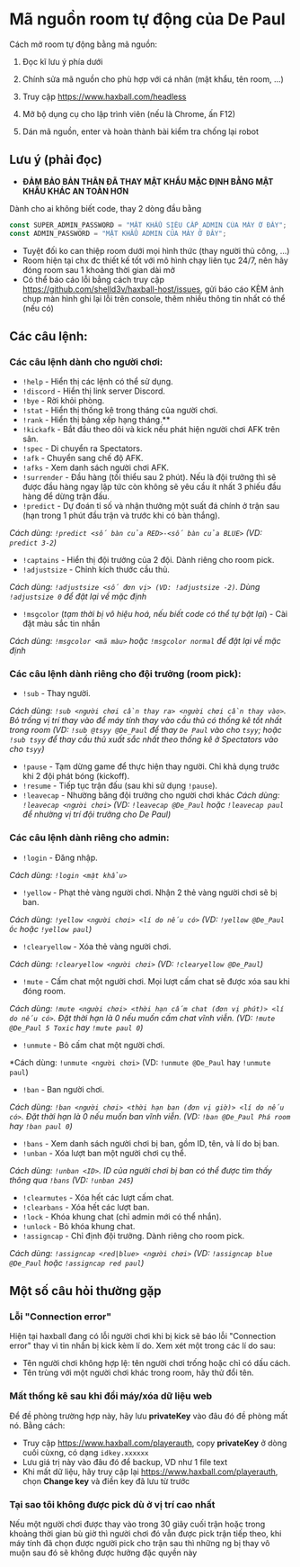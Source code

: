 # Mã nguồn room tự động của De Paul

Cách mở room tự động bằng mã nguồn:
1. Đọc kĩ lưu ý phía dưới

2. Chính sửa mã nguồn cho phù hợp với cá nhân (mật khẩu, tên room, ...)
3. Truy cập https://www.haxball.com/headless
4. Mở bộ dụng cụ cho lập trình viên (nếu là Chrome, ấn F12)
5. Dán mã nguồn, enter và hoàn thành bài kiểm tra chống lại robot

## Lưu ý (phải đọc)
- **ĐẢM BẢO BẢN THÂN ĐÃ THAY MẬT KHẨU MẶC ĐỊNH BẰNG MẬT KHẨU KHÁC AN TOÀN HƠN**

Dành cho ai không biết code, thay 2 dòng đầu bằng
```javascript
const SUPER_ADMIN_PASSWORD = "MẬT KHẨU SIÊU CẤP ADMIN CỦA MÀY Ở ĐÂY";
const ADMIN_PASSWORD = "MẬT KHẨU ADMIN CỦA MÀY Ở ĐÂY";
```

- Tuyệt đối ko can thiệp room dưới mọi hình thức (thay người thủ công, ...)
- Room hiện tại chx đc thiết kế tốt với mô hình chạy liên tục 24/7, nên hãy đóng room sau 1 khoảng thời gian dài mở
- Có thể báo cáo lỗi bẳng cách truy cập https://github.com/shelld3v/haxball-host/issues, gửi báo cáo KÈM ảnh chụp màn hình ghi lại lỗi trên console, thêm nhiều thông tin nhất có thể (nếu có)

## Các câu lệnh:

### Các câu lệnh dành cho người chơi:

- `!help` - Hiển thị các lệnh có thể sử dụng.
- `!discord` - Hiển thị link server Discord.
- `!bye` - Rời khỏi phòng.
- `!stat` - Hiển thị thống kê trong tháng của người chơi.
- `!rank` - Hiển thị bảng xếp hạng tháng.**
- `!kickafk` - Bắt đầu theo dõi và kick nếu phát hiện người chơi AFK trên sân.
- `!spec` - Di chuyển ra Spectators.
- `!afk` - Chuyển sang chế độ AFK.
- `!afks` - Xem danh sách người chơi AFK.
- `!surrender` - Đầu hàng (tối thiểu sau 2 phút). Nếu là đội trưởng thì sẽ được đầu hàng ngay lập tức còn không sẽ yêu cầu ít nhất 3 phiếu đầu hàng để dừng trận đấu.
- `!predict` - Dự đoán tỉ số và nhận thưởng một suất đá chính ở trận sau (hạn trong 1 phút đầu trận và trước khi có bàn thắng).
  
*Cách dùng: `!predict <số bàn của RED>-<số bàn của BLUE>` (VD: `predict 3-2`)*
- `!captains` - Hiển thị đội trưởng của 2 đội. Dành riêng cho room pick.
- `!adjustsize` - Chỉnh kích thước cầu thủ.
  
*Cách dùng: `!adjustsize <số đơn vị> (VD: !adjustsize -2)`. Dùng `!adjustsize 0` để đặt lại về mặc định*
- `!msgcolor` (*tạm thời bị vô hiệu hoá, nếu biết code có thể tự bật lại*) - Cài đặt màu sắc tin nhắn
  
*Cách dùng: `!msgcolor <mã màu>` hoặc `!msgcolor normal` để đặt lại về mặc định*

### Các câu lệnh dành riêng cho đội trưởng (room pick):
- `!sub` - Thay người.
  
*Cách dùng: `!sub <người chơi cần thay ra> <người chơi cần thay vào>`. Bỏ trống vị trí thay vào để máy tính thay vào cầu thủ có thống kê tốt nhất trong room (VD: `!sub @tsyy @De_Paul` để thay `De Paul` vào cho `tsyy`; hoặc `!sub tsyy` để thay cầu thủ xuất sắc nhất theo thống kê ở Spectators vào cho `tsyy`)*
- `!pause` - Tạm dừng game để thực hiện thay người. Chỉ khả dụng trước khi 2 đội phát bóng (kickoff).
- `!resume` - Tiếp tục trận đấu (sau khi sử dụng `!pause`).
- `!leavecap` - Nhường băng đội trưởng cho người chơi khác
*Cách dùng: `!leavecap <người chơi>` (VD: `!leavecap @De_Paul` hoặc `!leavecap paul` để nhường vị trí đội trưởng cho De Paul)*

### Các câu lệnh dành riêng cho admin:
- `!login` - Đăng nhập.
  
*Cách dùng: `!login <mật khẩu>`*
- `!yellow` - Phạt thẻ vàng người chơi. Nhận 2 thẻ vàng người chơi sẽ bị ban.
  
*Cách dùng: `!yellow <người chơi> <lí do nếu có>` (VD: `!yellow @De_Paul Óc` hoặc `!yellow paul`)*
- `!clearyellow` - Xóa thẻ vàng người chơi.
  
*Cách dùng: `!clearyellow <người chơi>` (VD: `!clearyellow @De_Paul`)*
- `!mute` - Cấm chat một người chơi. Mọi lượt cấm chat sẽ được xóa sau khi đóng room.
  
*Cách dùng: `!mute <người chơi> <thời hạn cấm chat (đơn vị phút)> <lí do nếu có>`. Đặt thời hạn là 0 nếu muốn cấm chat vĩnh viễn. (VD: `!mute @De_Paul 5 Toxic` hay `!mute paul 0`)*
- `!unmute` - Bỏ cấm chat một người chơi.
  
*Cách dùng: `!unmute <người chơi>` (VD: `!unmute @De_Paul` hay `!unmute paul`)
- `!ban` - Ban người chơi.
  
*Cách dùng: `!ban <người chơi> <thời hạn ban (đơn vị giờ)> <lí do nếu có>`. Đặt thời hạn là 0 nếu muốn ban vĩnh viễn. (VD: `!ban @De_Paul Phá room` hay `!ban paul 0`)*
- `!bans` - Xem danh sách người chơi bị ban, gồm ID, tên, và lí do bị ban.
- `!unban` - Xóa lượt ban một người chơi cụ thể.
  
*Cách dùng: `!unban <ID>`. ID của người chơi bị ban có thể được tìm thấy thông qua `!bans` (VD: `!unban 245`)*
- `!clearmutes` - Xóa hết các lượt cấm chat.
- `!clearbans` - Xóa hết các lượt ban.
- `!lock` - Khóa khung chat (chỉ admin mới có thể nhắn).
- `!unlock` - Bỏ khóa khung chat.
- `!assigncap` - Chỉ định đội trưởng. Dành riêng cho room pick.
  
*Cách dùng: `!assigncap <red|blue> <người chơi>` (VD: `!assigncap blue @De_Paul` hoặc `!assigncap red paul`)*

## Một số câu hỏi thường gặp

### Lỗi "Connection error"
Hiện tại haxball đang có lỗi người chơi khi bị kick sẽ báo lỗi "Connection error" thay vì tin nhắn bị kick kèm lí do. Xem xét một trong các lí do sau:
- Tên người chơi không hợp lệ: tên người chơi trống hoặc chỉ có dấu cách.
- Tên trùng với một người chơi khác trong room, hãy thử đổi tên.

### Mất thống kê sau khi đổi máy/xóa dữ liệu web
Để đề phòng trường hợp này, hãy lưu **privateKey** vào đâu đó đề phòng mất nó. Bằng cách:
- Truy cập https://www.haxball.com/playerauth, copy **privateKey** ở dòng cuối cùxng, có dạng `idkey.xxxxxx`
- Lưu giá trị này vào đâu đó để backup, VD như 1 file text
- Khi mất dữ liệu, hãy truy cập lại https://www.haxball.com/playerauth, chọn **Change key** và điền key đã lưu từ trước

### Tại sao tôi không được pick dù ở vị trí cao nhất
Nếu một người chơi được thay vào trong 30 giây cuối trận hoặc trong khoảng thời gian bù giờ thì người chơi đó vẫn được pick trận tiếp theo, khi máy tính đã chọn được người pick cho trận sau thì những ng bị thay vô muộn sau đó sẽ không được hưởng đặc quyền này

